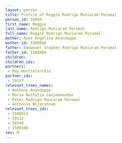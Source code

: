 ```yaml
---
layout: person
title: Profile of Reggie Rodrigo Muniaram Perumal
person_id: I0094
first_name: Reggie
last_name: Rodrigo Muniaram Perumal
full_name: Reggie Rodrigo Muniaram Perumal
mother: Rose Angelina Anandappa
mother_id: I500008
father: Emmanuel Stephen Rodrigo Muniaram Perumal
father_id: I500068
children:
children_ids:
partners:
 - May Hettierarchie
partner_ids:
 - I0157
relevant_trees_names:
 - Anthony Anandappa
 - Maria Nathalia Canjemanaden
 - Peter Rodrigo Muniaram Perumal
 - Anthonia Wijeratnam
relevant_trees_ids:
 - I500013
 - I0112
 - I0740
 - I500100
sex: M
---
```


